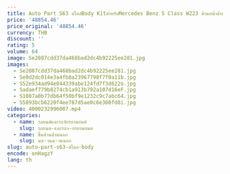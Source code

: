 ```yaml
---
title: Auto Part S63 สไตล์Body KitสําหรับMercedes Benz S Class W223 ด้านหน้าด้านหลังกันชนด้านหน้าด้านหลังDiffuser Bodykit
price: '48854.46'
price_original: '48854.46'
currency: THB
discount: ''
rating: 5
volume: 64
image: Se2087cdd37da468bad2dc4b92225ee281.jpg
images:
  - Se2087cdd37da468bad2dc4b92225ee281.jpg
  - Se0d2dc014e3a4fb8a23967798f7f0a11b.jpg
  - S52e934ad94e044339abe124fd7f3d622o.jpg
  - Sadaef779b8274cb1a913b792a107d16eF.jpg
  - S1087a0b77db64f50bf9e1232c9c7abc64.jpg
  - S5893bcb6220f4ee787d5ae0c6e300fd8i.jpg
video: 4000232996007.mp4
categories:
  - name: รถยนต์และรถจักรยานยนต์
    slug: รถยนต-และรถจ-กรยานยนต
  - name: ชิ้นส่วนด้านนอก
    slug: นส-วนด-านนอก
slug: auto-part-s63-สไตล-body
encode: onHagzY
lang: th
---
```

  